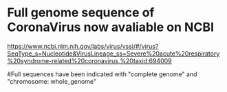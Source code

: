 # Full genome sequence of CoronaVirus now avaliable on NCBI
https://www.ncbi.nlm.nih.gov/labs/virus/vssi/#/virus?SeqType_s=Nucleotide&VirusLineage_ss=Severe%20acute%20respiratory%20syndrome-related%20coronavirus,%20taxid:694009

#Full sequences have been indicated with "complete genome" and "chromosome: whole_genome"
